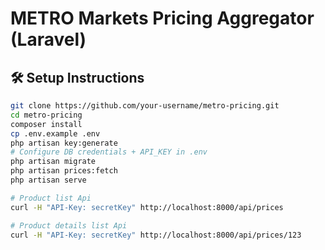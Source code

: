 # METRO Markets Pricing Aggregator (Laravel)

## 🛠 Setup Instructions

```bash
git clone https://github.com/your-username/metro-pricing.git
cd metro-pricing
composer install
cp .env.example .env
php artisan key:generate
# Configure DB credentials + API_KEY in .env
php artisan migrate
php artisan prices:fetch
php artisan serve

# Product list Api
curl -H "API-Key: secretKey" http://localhost:8000/api/prices

# Product details list Api
curl -H "API-Key: secretKey" http://localhost:8000/api/prices/123